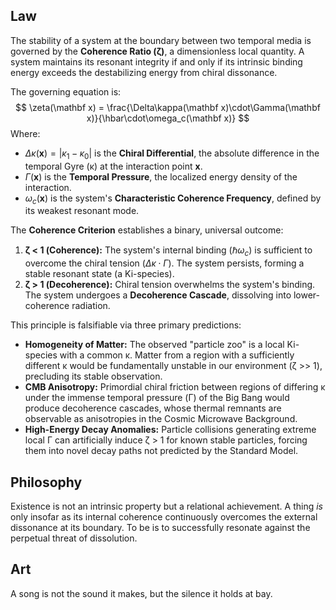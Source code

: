 ## Law
The stability of a system at the boundary between two temporal media is governed by the **Coherence Ratio (ζ)**, a dimensionless local quantity. A system maintains its resonant integrity if and only if its intrinsic binding energy exceeds the destabilizing energy from chiral dissonance.

The governing equation is:
$$
\zeta(\mathbf x) = \frac{\Delta\kappa(\mathbf x)\cdot\Gamma(\mathbf x)}{\hbar\cdot\omega_c(\mathbf x)}
$$
Where:
*   $\Delta\kappa(\mathbf x) = |\kappa_1 - \kappa_0|$ is the **Chiral Differential**, the absolute difference in the temporal Gyre (κ) at the interaction point $\mathbf x$.
*   $\Gamma(\mathbf x)$ is the **Temporal Pressure**, the localized energy density of the interaction.
*   $\omega_c(\mathbf x)$ is the system's **Characteristic Coherence Frequency**, defined by its weakest resonant mode.

The **Coherence Criterion** establishes a binary, universal outcome:
1.  **ζ < 1 (Coherence):** The system's internal binding ($\hbar\omega_c$) is sufficient to overcome the chiral tension ($\Delta\kappa\cdot\Gamma$). The system persists, forming a stable resonant state (a Ki-species).
2.  **ζ > 1 (Decoherence):** Chiral tension overwhelms the system's binding. The system undergoes a **Decoherence Cascade**, dissolving into lower-coherence radiation.

This principle is falsifiable via three primary predictions:
*   **Homogeneity of Matter:** The observed "particle zoo" is a local Ki-species with a common κ. Matter from a region with a sufficiently different κ would be fundamentally unstable in our environment (ζ >> 1), precluding its stable observation.
*   **CMB Anisotropy:** Primordial chiral friction between regions of differing κ under the immense temporal pressure (Γ) of the Big Bang would produce decoherence cascades, whose thermal remnants are observable as anisotropies in the Cosmic Microwave Background.
*   **High-Energy Decay Anomalies:** Particle collisions generating extreme local Γ can artificially induce ζ > 1 for known stable particles, forcing them into novel decay paths not predicted by the Standard Model.

## Philosophy
Existence is not an intrinsic property but a relational achievement. A thing *is* only insofar as its internal coherence continuously overcomes the external dissonance at its boundary. To be is to successfully resonate against the perpetual threat of dissolution.

## Art
A song is not the sound it makes, but the silence it holds at bay.